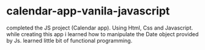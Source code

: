 # calendar-app-vanila-javascript
completed the JS project (Calendar app).
Using Html, Css and Javascript.
while creating this app i learned how to manipulate the Date object provided by Js.
learned little bit of functional programming. 
